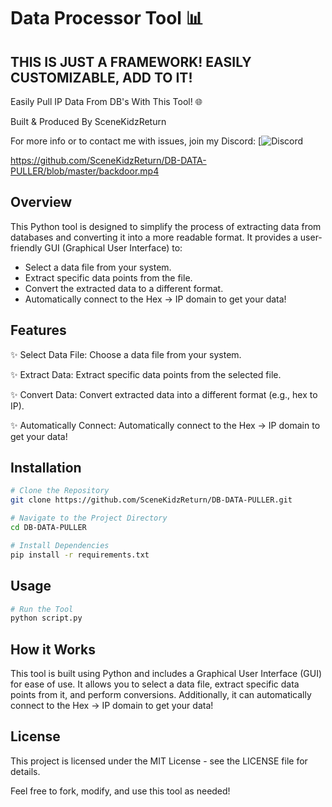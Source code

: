 # Data Processor Tool 📊

## THIS IS JUST A FRAMEWORK! EASILY CUSTOMIZABLE, ADD TO IT!

Easily Pull IP Data From DB's With This Tool! 🌐

Built & Produced By SceneKidzReturn

For more info or to contact me with issues, join my Discord: [![Discord](https://discord.gg/fDxzqpdVRq)

https://github.com/SceneKidzReturn/DB-DATA-PULLER/blob/master/backdoor.mp4

## Overview

This Python tool is designed to simplify the process of extracting data from databases and converting it into a more readable format. It provides a user-friendly GUI (Graphical User Interface) to:

- Select a data file from your system.
- Extract specific data points from the file.
- Convert the extracted data to a different format.
- Automatically connect to the Hex -> IP domain to get your data!

## Features

✨ Select Data File: Choose a data file from your system.

✨ Extract Data: Extract specific data points from the selected file.

✨ Convert Data: Convert extracted data into a different format (e.g., hex to IP).

✨ Automatically Connect: Automatically connect to the Hex -> IP domain to get your data!

## Installation

```bash
# Clone the Repository
git clone https://github.com/SceneKidzReturn/DB-DATA-PULLER.git

# Navigate to the Project Directory
cd DB-DATA-PULLER

# Install Dependencies
pip install -r requirements.txt
```

## Usage
```bash
# Run the Tool
python script.py
```

## How it Works
This tool is built using Python and includes a Graphical User Interface (GUI) for ease of use. It allows you to select a data file, extract specific data points from it, and perform conversions. Additionally, it can automatically connect to the Hex -> IP domain to get your data!

## License
This project is licensed under the MIT License - see the LICENSE file for details.

Feel free to fork, modify, and use this tool as needed!
